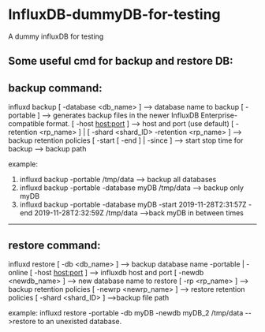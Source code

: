 # InfluxDB-dummyDB-for-testing
A dummy influxDB for testing

Some useful cmd for backup and restore DB:
---------------
backup command:
---------------
influxd backup
    [ -database <db_name> ]  --> database name to backup
    [ -portable ]            --> generates backup files in the newer InfluxDB Enterprise-compatible format.
    [ -host <host:port> ]    --> host and port (use default)
    [ -retention <rp_name> ] | [ -shard <shard_ID> -retention <rp_name> ]  --> backup retention policies
    [ -start <timestamp> [ -end <timestamp> ] | -since <timestamp> ]   --> start stop time for backup
    <path-to-backup>   --> backup path

example: 
1. influxd backup -portable /tmp/data  --> backup all databases
2. influxd backup -portable -database myDB /tmp/data  --> backup only myDB
3. influxd backup -portable -database myDB -start 2019-11-28T2:31:57Z -end 2019-11-28T2:32:59Z  /tmp/data -->back myDB in between times

---------------
restore command:
---------------
influxd restore 
    [ -db <db_name> ]       --> backup database name
    -portable | -online
    [ -host <host:port> ]    --> influxdb host and port
    [ -newdb <newdb_name> ]  --> new database name to restore
    [ -rp <rp_name> ]        --> backup retention policies
    [ -newrp <newrp_name> ]  --> restore retention policies
    [ -shard <shard_ID> ]
    <path-to-backup-files>   -->backup file path

example:
influxd restore -portable -db myDB -newdb myDB_2 /tmp/data  -->restore to an unexisted database.
